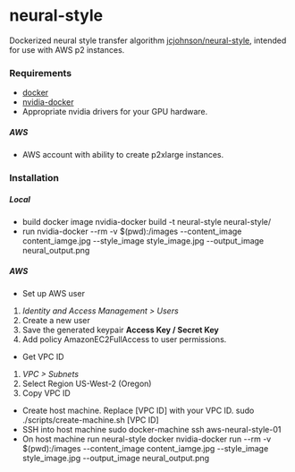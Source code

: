 # neural-style

Dockerized neural style transfer algorithm [jcjohnson/neural-style](https://github.com/jcjohnson/neural-style), intended for use with AWS p2 instances.

### Requirements
* [docker](https://www.docker.com/)
* [nvidia-docker](https://github.com/NVIDIA/nvidia-docker)
* Appropriate nvidia drivers for your GPU hardware.

##### AWS
* AWS account with ability to create p2xlarge instances.

### Installation
##### Local
* build docker image
	nvidia-docker build -t neural-style neural-style/
* run
	nvidia-docker --rm -v $(pwd):/images --content_image content_iamge.jpg --style_image style_image.jpg --output_image neural_output.png

##### AWS
* Set up AWS user
1. <i>Identity and Access Management > Users </i>
2. Create a new user
3. Save the generated keypair <b> Access Key / Secret Key </b>
4. Add policy AmazonEC2FullAccess to user permissions.

* Get VPC ID
1. <i> VPC > Subnets </i>
2. Select Region US-West-2 (Oregon) 
3. Copy VPC ID

* Create host machine. Replace [VPC ID] with your VPC ID.
	sudo ./scripts/create-machine.sh [VPC ID]
* SSH into host machine
	sudo docker-machine ssh aws-neural-style-01
* On host machine run neural-style docker
	nvidia-docker run --rm -v $(pwd):/images --content_image content_iamge.jpg --style_image style_image.jpg --output_image neural_output.png

